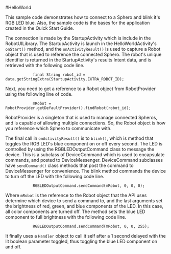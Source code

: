 #HelloWorld

This sample code demonstrates how to connect to a Sphero and blink it's RGB LED blue. Also, the sample code is the bases for the application created in the Quick Start Guide. 

The connection is made by the StartupActivity which is include in the RobotUILibrary. The StartupActivity is launch in the HelloWorldActivity's ``onStart()`` method, and the `onActivityResult()` is used to capture a Robot object that is used to reference the connected Sphero. The robot's unique identifier is returned in the StartupActivity's results Intent data, and is retrieved with the following code line.

	            final String robot_id = data.getStringExtra(StartupActivity.EXTRA_ROBOT_ID);

Next, you need to get a reference to a Robot object from RobotProvider using the following line of code.

                mRobot = RobotProvider.getDefaultProvider().findRobot(robot_id);

RobotProvider is a singleton that is used to manage connected Spheros, and is capable of allowing multiple connections. So, the Robot object is how you reference which Sphero to communicate with. 

The final call in `onActivityResult()` is to ``blink()``, which is method that toggles the RGB LED's blue component on or off every second. The LED is controlled by using the RGBLEDOutputCommand class to message the device. This is a subclass of DeviceCommand which is used to encapsulate commands, and posted to DeviceMessenger. DeviceCommand subclasses have `sendCommand()` class methods that post the command to DeviceMessenger for convenience. The blink method commands the device to turn off the LED with the following code line.

                RGBLEDOutputCommand.sendCommand(mRobot, 0, 0, 0);

Where `mRobot` is the reference to the Robot object that the API uses determine which device to send a command to, and the last arguments set the brightness of red, green, and blue components of the LED. In this case, all color components are turned off. The method sets the blue LED component to full brightness with the following code line.

                RGBLEDOutputCommand.sendCommand(mRobot, 0, 0, 255);

It finally uses a `Handler` object to call it self after a 1 second delayed with the lit boolean parameter toggled, thus toggling the blue LED component on and off.



